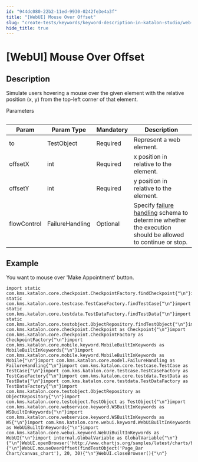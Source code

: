 ```yaml
---
id: "944dc080-22b2-11ed-9930-0242fe3e4a3f"
title: "[WebUI] Mouse Over Offset"
slug: "create-tests/keywords/keyword-description-in-katalon-studio/web-ui-keywords/webui-mouse-over-offset"
hide_title: true
---
```


# <a id="id_0" class="anchor_top_offset"/><a id="ariaid-title1" class="anchor_top_offset"/>[WebUI] Mouse Over Offset


## <a id="id_0__id_1" class="anchor_top_offset"/>Description

              
<p xmlns="http://www.w3.org/1999/xhtml" className="p">Simulate users hovering a mouse over the given element with the   relative position (x, y) from the top-left corner of that   element.</p> 
      
<p xmlns="http://www.w3.org/1999/xhtml" className="p">Parameters</p> 
      
<table xmlns="http://www.w3.org/1999/xhtml" className="table anchor_top_offset" id="id_0__f7bf9e80-2750-4ecd-90c7-8afa5b8964b5"><caption /><thead className="thead"><tr className><th className="entry anchor_top_offset" id="id_0__f7bf9e80-2750-4ecd-90c7-8afa5b8964b5__entry__1">Param</th><th className="entry anchor_top_offset" id="id_0__f7bf9e80-2750-4ecd-90c7-8afa5b8964b5__entry__2">Param Type</th><th className="entry anchor_top_offset" id="id_0__f7bf9e80-2750-4ecd-90c7-8afa5b8964b5__entry__3">Mandatory</th><th className="entry anchor_top_offset" id="id_0__f7bf9e80-2750-4ecd-90c7-8afa5b8964b5__entry__4">Description</th></tr></thead><tbody className="tbody"><tr className><td className="entry" headers="id_0__f7bf9e80-2750-4ecd-90c7-8afa5b8964b5__entry__1 id_0__f7bf9e80-2750-4ecd-90c7-8afa5b8964b5__entry__2 id_0__f7bf9e80-2750-4ecd-90c7-8afa5b8964b5__entry__3 id_0__f7bf9e80-2750-4ecd-90c7-8afa5b8964b5__entry__4 ">to</td><td className="entry" headers="id_0__f7bf9e80-2750-4ecd-90c7-8afa5b8964b5__entry__1 id_0__f7bf9e80-2750-4ecd-90c7-8afa5b8964b5__entry__2 id_0__f7bf9e80-2750-4ecd-90c7-8afa5b8964b5__entry__3 id_0__f7bf9e80-2750-4ecd-90c7-8afa5b8964b5__entry__4 ">TestObject</td><td className="entry" headers="id_0__f7bf9e80-2750-4ecd-90c7-8afa5b8964b5__entry__1 id_0__f7bf9e80-2750-4ecd-90c7-8afa5b8964b5__entry__2 id_0__f7bf9e80-2750-4ecd-90c7-8afa5b8964b5__entry__3 id_0__f7bf9e80-2750-4ecd-90c7-8afa5b8964b5__entry__4 ">Required</td><td className="entry" headers="id_0__f7bf9e80-2750-4ecd-90c7-8afa5b8964b5__entry__1 id_0__f7bf9e80-2750-4ecd-90c7-8afa5b8964b5__entry__2 id_0__f7bf9e80-2750-4ecd-90c7-8afa5b8964b5__entry__3 id_0__f7bf9e80-2750-4ecd-90c7-8afa5b8964b5__entry__4 ">Represent a web element.</td></tr><tr className><td className="entry" headers="id_0__f7bf9e80-2750-4ecd-90c7-8afa5b8964b5__entry__1 id_0__f7bf9e80-2750-4ecd-90c7-8afa5b8964b5__entry__2 id_0__f7bf9e80-2750-4ecd-90c7-8afa5b8964b5__entry__3 id_0__f7bf9e80-2750-4ecd-90c7-8afa5b8964b5__entry__4 ">offsetX</td><td className="entry" headers="id_0__f7bf9e80-2750-4ecd-90c7-8afa5b8964b5__entry__1 id_0__f7bf9e80-2750-4ecd-90c7-8afa5b8964b5__entry__2 id_0__f7bf9e80-2750-4ecd-90c7-8afa5b8964b5__entry__3 id_0__f7bf9e80-2750-4ecd-90c7-8afa5b8964b5__entry__4 ">int</td><td className="entry" headers="id_0__f7bf9e80-2750-4ecd-90c7-8afa5b8964b5__entry__1 id_0__f7bf9e80-2750-4ecd-90c7-8afa5b8964b5__entry__2 id_0__f7bf9e80-2750-4ecd-90c7-8afa5b8964b5__entry__3 id_0__f7bf9e80-2750-4ecd-90c7-8afa5b8964b5__entry__4 ">Required</td><td className="entry" headers="id_0__f7bf9e80-2750-4ecd-90c7-8afa5b8964b5__entry__1 id_0__f7bf9e80-2750-4ecd-90c7-8afa5b8964b5__entry__2 id_0__f7bf9e80-2750-4ecd-90c7-8afa5b8964b5__entry__3 id_0__f7bf9e80-2750-4ecd-90c7-8afa5b8964b5__entry__4 ">x position in relative to the element.</td></tr><tr className><td className="entry" headers="id_0__f7bf9e80-2750-4ecd-90c7-8afa5b8964b5__entry__1 id_0__f7bf9e80-2750-4ecd-90c7-8afa5b8964b5__entry__2 id_0__f7bf9e80-2750-4ecd-90c7-8afa5b8964b5__entry__3 id_0__f7bf9e80-2750-4ecd-90c7-8afa5b8964b5__entry__4 ">offsetY</td><td className="entry" headers="id_0__f7bf9e80-2750-4ecd-90c7-8afa5b8964b5__entry__1 id_0__f7bf9e80-2750-4ecd-90c7-8afa5b8964b5__entry__2 id_0__f7bf9e80-2750-4ecd-90c7-8afa5b8964b5__entry__3 id_0__f7bf9e80-2750-4ecd-90c7-8afa5b8964b5__entry__4 ">int</td><td className="entry" headers="id_0__f7bf9e80-2750-4ecd-90c7-8afa5b8964b5__entry__1 id_0__f7bf9e80-2750-4ecd-90c7-8afa5b8964b5__entry__2 id_0__f7bf9e80-2750-4ecd-90c7-8afa5b8964b5__entry__3 id_0__f7bf9e80-2750-4ecd-90c7-8afa5b8964b5__entry__4 ">Required</td><td className="entry" headers="id_0__f7bf9e80-2750-4ecd-90c7-8afa5b8964b5__entry__1 id_0__f7bf9e80-2750-4ecd-90c7-8afa5b8964b5__entry__2 id_0__f7bf9e80-2750-4ecd-90c7-8afa5b8964b5__entry__3 id_0__f7bf9e80-2750-4ecd-90c7-8afa5b8964b5__entry__4 ">y position in relative to the element.</td></tr><tr className><td className="entry" headers="id_0__f7bf9e80-2750-4ecd-90c7-8afa5b8964b5__entry__1 id_0__f7bf9e80-2750-4ecd-90c7-8afa5b8964b5__entry__2 id_0__f7bf9e80-2750-4ecd-90c7-8afa5b8964b5__entry__3 id_0__f7bf9e80-2750-4ecd-90c7-8afa5b8964b5__entry__4 ">flowControl</td><td className="entry" headers="id_0__f7bf9e80-2750-4ecd-90c7-8afa5b8964b5__entry__1 id_0__f7bf9e80-2750-4ecd-90c7-8afa5b8964b5__entry__2 id_0__f7bf9e80-2750-4ecd-90c7-8afa5b8964b5__entry__3 id_0__f7bf9e80-2750-4ecd-90c7-8afa5b8964b5__entry__4 ">FailureHandling</td><td className="entry" headers="id_0__f7bf9e80-2750-4ecd-90c7-8afa5b8964b5__entry__1 id_0__f7bf9e80-2750-4ecd-90c7-8afa5b8964b5__entry__2 id_0__f7bf9e80-2750-4ecd-90c7-8afa5b8964b5__entry__3 id_0__f7bf9e80-2750-4ecd-90c7-8afa5b8964b5__entry__4 ">Optional</td><td className="entry" headers="id_0__f7bf9e80-2750-4ecd-90c7-8afa5b8964b5__entry__1 id_0__f7bf9e80-2750-4ecd-90c7-8afa5b8964b5__entry__2 id_0__f7bf9e80-2750-4ecd-90c7-8afa5b8964b5__entry__3 id_0__f7bf9e80-2750-4ecd-90c7-8afa5b8964b5__entry__4 ">Specify <a className="xref" href="/maintain/configure-failure-handling-settings-in-katalon-studio">failure handling</a> schema to         determine whether the execution should be allowed to continue or         stop.</td></tr></tbody></table> 
      

## <a id="id_0__id_2" class="anchor_top_offset"/>Example

              
<p xmlns="http://www.w3.org/1999/xhtml" className="p">You want to mouse over 'Make Appointment' button.</p> 
              
<pre xmlns="http://www.w3.org/1999/xhtml" className="pre codeblock"><code>import static com.kms.katalon.core.checkpoint.CheckpointFactory.findCheckpoint{"\n"}import static com.kms.katalon.core.testcase.TestCaseFactory.findTestCase{"\n"}import static com.kms.katalon.core.testdata.TestDataFactory.findTestData{"\n"}import static com.kms.katalon.core.testobject.ObjectRepository.findTestObject{"\n"}import com.kms.katalon.core.checkpoint.Checkpoint as Checkpoint{"\n"}import com.kms.katalon.core.checkpoint.CheckpointFactory as CheckpointFactory{"\n"}import com.kms.katalon.core.mobile.keyword.MobileBuiltInKeywords as MobileBuiltInKeywords{"\n"}import com.kms.katalon.core.mobile.keyword.MobileBuiltInKeywords as Mobile{"\n"}import com.kms.katalon.core.model.FailureHandling as FailureHandling{"\n"}import com.kms.katalon.core.testcase.TestCase as TestCase{"\n"}import com.kms.katalon.core.testcase.TestCaseFactory as TestCaseFactory{"\n"}import com.kms.katalon.core.testdata.TestData as TestData{"\n"}import com.kms.katalon.core.testdata.TestDataFactory as TestDataFactory{"\n"}import com.kms.katalon.core.testobject.ObjectRepository as ObjectRepository{"\n"}import com.kms.katalon.core.testobject.TestObject as TestObject{"\n"}import com.kms.katalon.core.webservice.keyword.WSBuiltInKeywords as WSBuiltInKeywords{"\n"}import com.kms.katalon.core.webservice.keyword.WSBuiltInKeywords as WS{"\n"}import com.kms.katalon.core.webui.keyword.WebUiBuiltInKeywords as WebUiBuiltInKeywords{"\n"}import com.kms.katalon.core.webui.keyword.WebUiBuiltInKeywords as WebUI{"\n"}import internal.GlobalVariable as GlobalVariable{"\n"}{"\n"}WebUI.openBrowser('http://www.chartjs.org/samples/latest/charts/bar/stacked.html'){"\n"}WebUI.mouseOverOffset(findTestObject('Page_Bar Chart/canvas_chart'), 20, 30){"\n"}WebUI.closeBrowser(){"\n"}</code></pre> 
            
